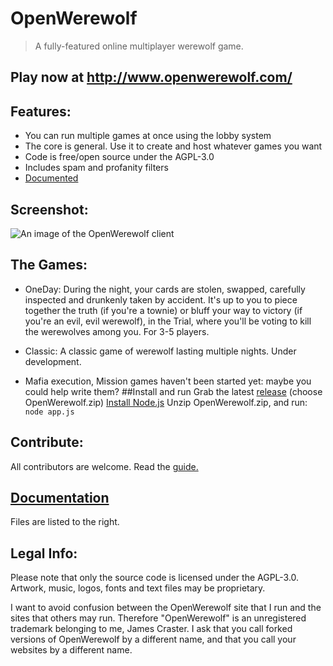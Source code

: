 # OpenWerewolf

> A fully-featured online multiplayer werewolf game.

## Play now at http://www.openwerewolf.com/

## Features:
* You can run multiple games at once using the lobby system
* The core is general. Use it to create and host whatever games you want
* Code is free/open source under the AGPL-3.0
* Includes spam and profanity filters
* [Documented](https://jamescraster.github.io/OpenWerewolf/index.html) 

## Screenshot:
![An image of the OpenWerewolf client](https://github.com/JamesCraster/OpenWerewolf/blob/master/Screenshot.png)

## The Games:
* OneDay: During the night, your cards are stolen, swapped, carefully inspected and drunkenly taken by accident.
It's up to you to piece together the truth (if you're a townie) or bluff your way to victory (if you're an evil, evil werewolf),
in the Trial, where you'll be voting to kill the werewolves among you. For 3-5 players.

* Classic: A classic game of werewolf lasting multiple nights. Under development.

* Mafia execution, Mission games haven't been started yet: maybe you could help write them?
##Install and run
Grab the latest [release](https://github.com/JamesCraster/OpenWerewolf/releases) (choose OpenWerewolf.zip)
[Install Node.js](https://nodejs.org/en/)
Unzip OpenWerewolf.zip, and run:
`node app.js`


## Contribute:
All contributors are welcome. Read the [guide.](https://github.com/JamesCraster/OpenWerewolf/wiki/Contributing)

## [Documentation](https://jamescraster.github.io/OpenWerewolf/index.html)
Files are listed to the right.

## Legal Info:
Please note that only the source code is licensed under the AGPL-3.0. 
Artwork, music, logos, fonts and text files may be proprietary.

I want to avoid confusion between the OpenWerewolf site that I run and the sites that others may run.
Therefore "OpenWerewolf" is an unregistered trademark belonging to me, James Craster.
I ask that you call forked versions of OpenWerewolf by a different name, and that you call your websites by a different name.




